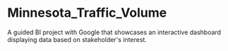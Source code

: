 # Minnesota_Traffic_Volume
A guided BI project with Google that showcases an interactive dashboard displaying data based on stakeholder's interest. 
